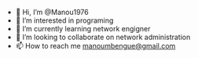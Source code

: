 - 👋 Hi, I’m @Manou1976
- 👀 I’m interested in programing
- 🌱 I’m currently learning network engigner
- 💞️ I’m looking to collaborate on network administration
- 📫 How to reach me manoumbengue@gmail.com

<!---
Manou1976/Manou1976 is a ✨ special ✨ repository because its `README.md` (this file) appears on your GitHub profile.
You can click the Preview link to take a look at your changes.
--->

